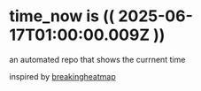 # time_now is (( 2025-06-17T01:00:00.009Z ))

an automated repo that shows the currnent time

inspired by [breakingheatmap](https://github.com/breakingheatmap/breakingheatmap)
